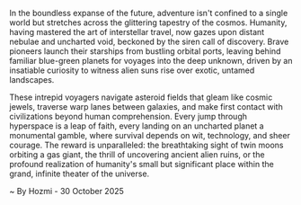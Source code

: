
In the boundless expanse of the future, adventure isn't confined to a single world but stretches across the glittering tapestry of the cosmos. Humanity, having mastered the art of interstellar travel, now gazes upon distant nebulae and uncharted void, beckoned by the siren call of discovery. Brave pioneers launch their starships from bustling orbital ports, leaving behind familiar blue-green planets for voyages into the deep unknown, driven by an insatiable curiosity to witness alien suns rise over exotic, untamed landscapes.

These intrepid voyagers navigate asteroid fields that gleam like cosmic jewels, traverse warp lanes between galaxies, and make first contact with civilizations beyond human comprehension. Every jump through hyperspace is a leap of faith, every landing on an uncharted planet a monumental gamble, where survival depends on wit, technology, and sheer courage. The reward is unparalleled: the breathtaking sight of twin moons orbiting a gas giant, the thrill of uncovering ancient alien ruins, or the profound realization of humanity's small but significant place within the grand, infinite theater of the universe.

~ By Hozmi - 30 October 2025
